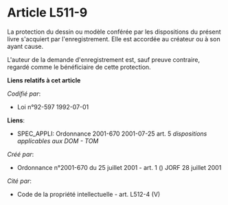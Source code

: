 # Article L511-9

La protection du dessin ou modèle conférée par les dispositions du présent livre s'acquiert par l'enregistrement. Elle est
accordée au créateur ou à son ayant cause.

L'auteur de la demande d'enregistrement est, sauf preuve contraire, regardé comme le bénéficiaire de cette protection.

**Liens relatifs à cet article**

_Codifié par_:

  - Loi n°92-597 1992-07-01

**Liens**:

  - SPEC_APPLI: Ordonnance 2001-670 2001-07-25 art. 5 *dispositions applicables aux DOM - TOM*

_Créé par_:

  - Ordonnance n°2001-670 du 25 juillet 2001 - art. 1 () JORF 28 juillet 2001

_Cité par_:

  - Code de la propriété intellectuelle - art. L512-4 (V)
